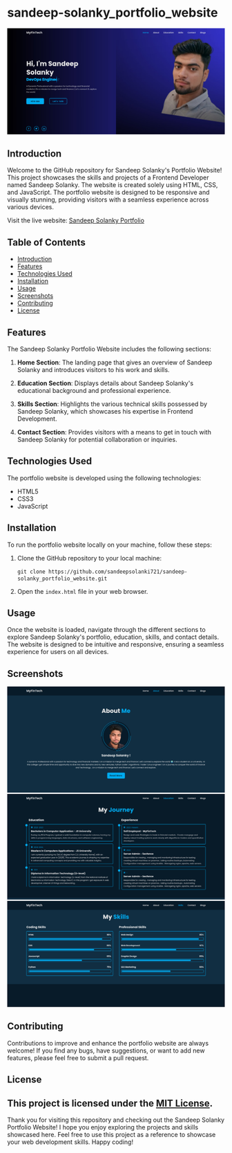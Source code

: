 # sandeep-solanky_portfolio_website


![Sandeep solanky  Portfolio](./screenshots/shot1.png)

## Introduction

Welcome to the GitHub repository for Sandeep Solanky's Portfolio Website! This project showcases the skills and projects of a Frontend Developer named Sandeep Solanky. The website is created solely using HTML, CSS, and JavaScript. The portfolio website is designed to be responsive and visually stunning, providing visitors with a seamless experience across various devices.

Visit the live website: [Sandeep Solanky Portfolio](https://github.com/sandeepsolanki721/sandeep-solanky_portfolio_website.git)

## Table of Contents

- [Introduction](#introduction)
- [Features](#features)
- [Technologies Used](#technologies-used)
- [Installation](#installation)
- [Usage](#usage)
- [Screenshots](#screenshots)
- [Contributing](#contributing)
- [License](#license)

## Features

The Sandeep Solanky Portfolio Website includes the following sections:

1. **Home Section**: The landing page that gives an overview of Sandeep Solanky and introduces visitors to his work and skills.

2. **Education Section**: Displays details about Sandeep Solanky's educational background and professional experience.

3. **Skills Section**: Highlights the various technical skills possessed by Sandeep Solanky, which showcases his expertise in Frontend Development.

4. **Contact Section**: Provides visitors with a means to get in touch with Sandeep Solanky for potential collaboration or inquiries.

## Technologies Used

The portfolio website is developed using the following technologies:

- HTML5
- CSS3
- JavaScript

## Installation

To run the portfolio website locally on your machine, follow these steps:

1. Clone the GitHub repository to your local machine:
   ```
   git clone https://github.com/sandeepsolanki721/sandeep-solanky_portfolio_website.git
   ```
2. Open the `index.html` file in your web browser.

## Usage

Once the website is loaded, navigate through the different sections to explore Sandeep Solanky's portfolio, education, skills, and contact details. The website is designed to be intuitive and responsive, ensuring a seamless experience for users on all devices.

## Screenshots

![Screenshot 1](./screenshots/shot2.png)
![Screenshot 2](./screenshots/shot3.png)
![Screenshot 3](./screenshots/shot4.png)

## Contributing

Contributions to improve and enhance the portfolio website are always welcome! If you find any bugs, have suggestions, or want to add new features, please feel free to submit a pull request.

## License

This project is licensed under the [MIT License](LICENSE).
---

Thank you for visiting this repository and checking out the Sandeep Solanky Portfolio Website! I hope you enjoy exploring the projects and skills showcased here. Feel free to use this project as a reference to showcase your web development skills. Happy coding!
